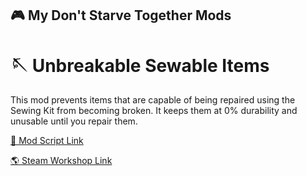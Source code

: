 ## 🎮 My Don't Starve Together Mods

# 🪡 Unbreakable Sewable Items

This mod prevents items that are capable of being repaired using the Sewing Kit from becoming broken. It keeps them at 0% durability and unusable until you repair them.

[🔗 Mod Script Link](https://github.com/cabralgabriel/dst-mods/tree/main/unb-sew-items)

[🌎 Steam Workshop Link](https://steamcommunity.com/sharedfiles/filedetails/?id=2986162476)
